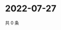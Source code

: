 # 2022-07-27

共 0 条

<!-- BEGIN WEIBO -->
<!-- 最后更新时间 Wed Jul 27 2022 18:20:21 GMT+0800 (China Standard Time) -->

<!-- END WEIBO -->
